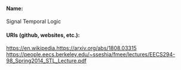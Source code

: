 #### Name:
Signal Temporal Logic

#### URIs (github, websites, etc.):
https://en.wikipedia.https://arxiv.org/abs/1808.03315
https://people.eecs.berkeley.edu/~sseshia/fmee/lectures/EECS294-98_Spring2014_STL_Lecture.pdf
